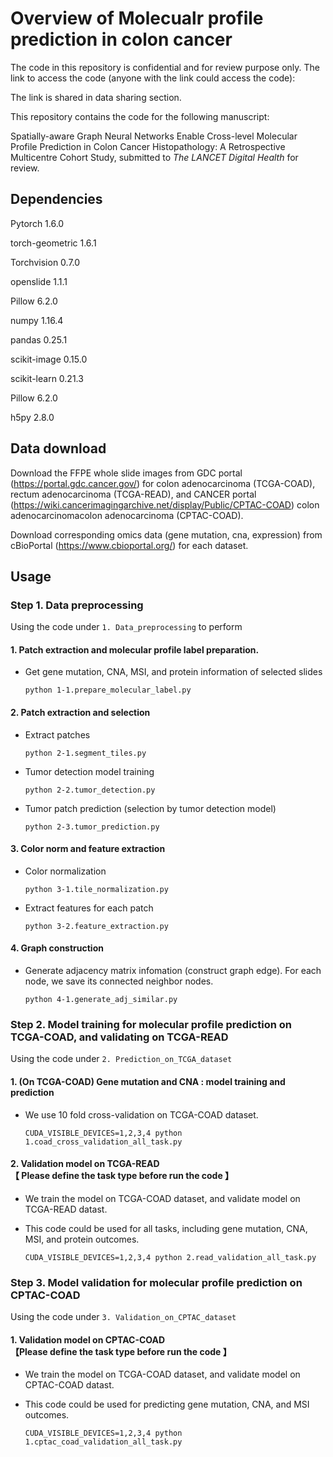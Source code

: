 # Overview of Molecualr profile prediction in colon cancer

The code in this repository is confidential and for review purpose only. The link to access the code (anyone with the link could access the code): 

The link is shared in data sharing section.

This repository contains the code for the following manuscript:

Spatially-aware Graph Neural Networks Enable Cross-level Molecular Profile Prediction in Colon Cancer Histopathology: A Retrospective Multicentre Cohort Study, submitted to <i>The LANCET Digital Health</i> for review.



## Dependencies

Pytorch 1.6.0

torch-geometric 1.6.1

Torchvision 0.7.0

openslide 1.1.1

Pillow 6.2.0

numpy 1.16.4

pandas 0.25.1

scikit-image 0.15.0

scikit-learn 0.21.3

Pillow 6.2.0

h5py 2.8.0

## Data download

Download the FFPE whole slide images from GDC portal (https://portal.gdc.cancer.gov/) for colon adenocarcinoma (TCGA-COAD), rectum adenocarcinoma (TCGA-READ), and CANCER portal (https://wiki.cancerimagingarchive.net/display/Public/CPTAC-COAD) colon adenocarcinomacolon adenocarcinoma (CPTAC-COAD).

Download corresponding omics data (gene mutation, cna, expression) from cBioPortal (https://www.cbioportal.org/) for each dataset.


## Usage

### Step 1. Data preprocessing

Using the code under `1. Data_preprocessing` to perform


#### 1. Patch extraction and molecular profile label preparation. 
* Get gene mutation, CNA, MSI, and protein information of selected slides
    ```
    python 1-1.prepare_molecular_label.py
    ```
 
#### 2. Patch extraction and selection
* Extract patches
    ```
    python 2-1.segment_tiles.py
    ```
* Tumor detection model training
    ```
    python 2-2.tumor_detection.py
    ```
* Tumor patch prediction (selection by tumor detection model)
    ```
    python 2-3.tumor_prediction.py
    ```

#### 3. Color norm and feature extraction
* Color normalization
    ``` 
    python 3-1.tile_normalization.py
    ```
* Extract features for each patch
    ```
    python 3-2.feature_extraction.py
    ```
    
#### 4. Graph construction
* Generate adjacency matrix infomation (construct graph edge). For each node, we save its connected neighbor nodes.
    ``` 
    python 4-1.generate_adj_similar.py
    ```


### Step 2. Model training for molecular profile prediction on TCGA-COAD, and validating on TCGA-READ

Using the code under `2. Prediction_on_TCGA_dataset` 

<!-- #### Prediction on TCGA dataset -->


#### 1. (On TCGA-COAD) Gene mutation and CNA : model training and prediction
* We use 10 fold cross-validation on TCGA-COAD dataset.

    ```
    CUDA_VISIBLE_DEVICES=1,2,3,4 python 1.coad_cross_validation_all_task.py
    ```


#### 2. Validation model on TCGA-READ </br>【 Please define the task type before run the code 】

* We train the model on TCGA-COAD dataset, and validate model on TCGA-READ datast.
* This code could be used for all tasks, including gene mutation, CNA, MSI, and protein outcomes.

    ```
    CUDA_VISIBLE_DEVICES=1,2,3,4 python 2.read_validation_all_task.py
    ```


### Step 3. Model validation for molecular profile prediction on CPTAC-COAD

Using the code under `3. Validation_on_CPTAC_dataset` 

<!-- #### Validation on CPTAC dataset -->


#### 1. Validation model on CPTAC-COAD </br>【Please define the task type before run the code 】

* We train the model on TCGA-COAD dataset, and validate model on CPTAC-COAD datast. 
* This code could be used for predicting gene mutation, CNA, and MSI outcomes. 


    ```
    CUDA_VISIBLE_DEVICES=1,2,3,4 python 1.cptac_coad_validation_all_task.py
    ```


